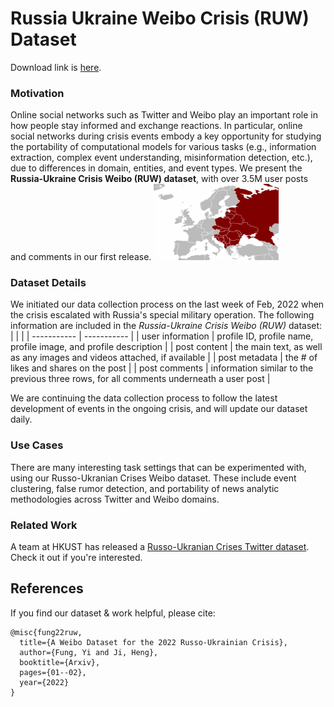 # Russia Ukraine Weibo Crisis (RUW) Dataset


Download link is [here](https://uofi.box.com/s/qn99omy53muyi9a4z72s4qktx3h3gzvz).

### Motivation
Online social networks such as Twitter and Weibo play an important role in how people stay informed and exchange reactions. In particular, online social networks during crisis events embody a key opportunity for studying the portability of computational models for various tasks (e.g., information extraction, complex event understanding, misinformation detection, etc.), due to differences in domain, entities, and event types. We present the **Russia-Ukraine Crisis Weibo (RUW) dataset**, with over 3.5M user posts and comments in our first release.
<img src="east_europe_map.png" width="200">

### Dataset Details
We initiated our data collection process on the last week of Feb, 2022 when the crisis escalated with Russia's special military operation. The following information are included in the *Russia-Ukraine Crisis Weibo (RUW)* dataset:
|      |  |
| ----------- | ----------- |
| user information     | profile ID, profile name, profile image, and profile description       |
| post content  | the main text, as well as any images and videos attached, if available      |
| post metadata  | the \# of likes and shares on the post      |
| post comments | information similar to the previous three rows, for all comments underneath a user post      |

We are continuing the data collection process to follow the latest development of events in the ongoing crisis, and will update our dataset daily. 

### Use Cases
There are many interesting task settings that can be experimented with, using our Russo-Ukranian Crises Weibo dataset. These include event clustering, false rumor detection, and portability of news analytic methodologies across Twitter and Weibo domains. 

### Related Work
A team at HKUST has released a [Russo-Ukranian Crises Twitter dataset](https://github.com/ehsanulhaq1/russo_ukraine_dataset). Check it out if you're interested.

## References
If you find our dataset \& work helpful, please cite:
```
@misc{fung22ruw,
  title={A Weibo Dataset for the 2022 Russo-Ukrainian Crisis},
  author={Fung, Yi and Ji, Heng},
  booktitle={Arxiv},
  pages={01--02},
  year={2022}
}
```

